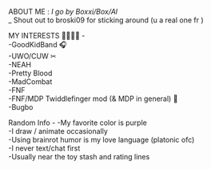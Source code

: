 ABOUT ME  :        _I go by Boxxi/Box/Al_      
                 _
                     Shout out to broski09 for sticking around (u a real one fr )

MY INTERESTS 🤑🤑🤑👅 -                                                        
-GoodKidBand 🎧                               
-UWO/CUW ✂        
-NEAH                         
-Pretty Blood            
-MadCombat              
-FNF            
-FNF/MDP Twiddlefinger mod (& MDP in general) 👅     
-Bugbo      


Random Info -
-My favorite color is purple         
-I draw / animate occasionally        
-Using brainrot humor is my love language  (platonic ofc)         
-I never text/chat first        
-Usually near the toy stash and rating lines        
